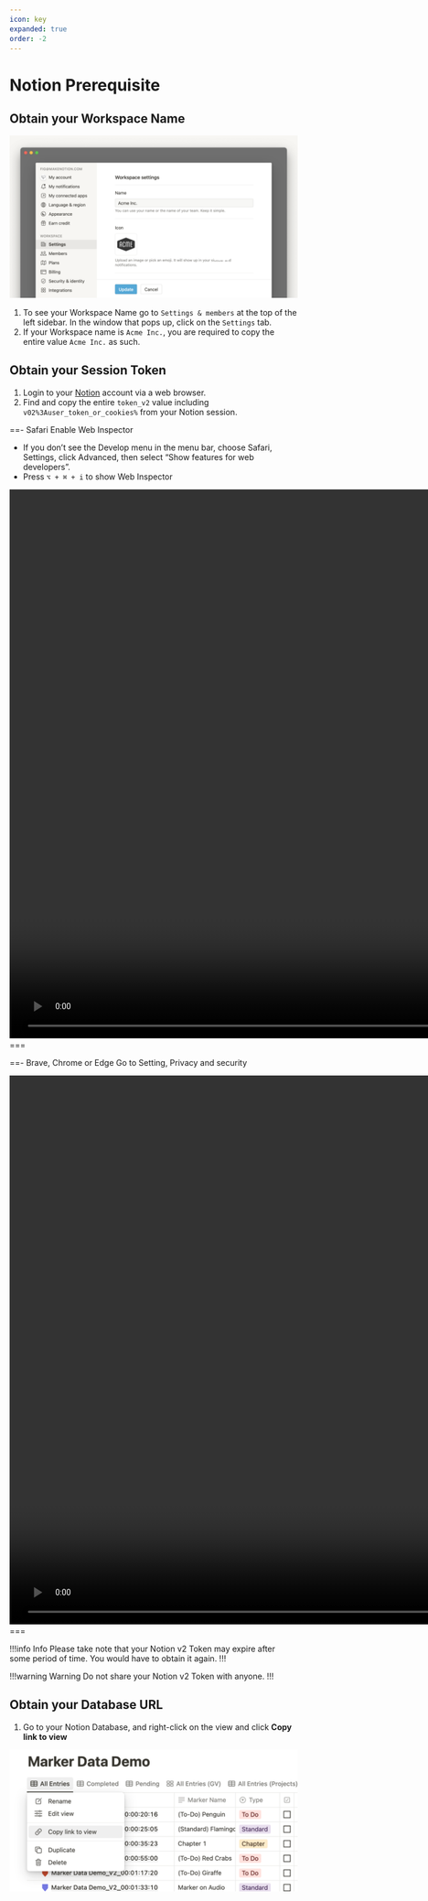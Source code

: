 ```yaml
---
icon: key
expanded: true
order: -2
---
```

# Notion Prerequisite

## Obtain your Workspace Name

![Workspace Name](/assets/notion_workspace.png)

1. To see your Workspace Name go to `Settings & members` at the top of the left sidebar. In the window that pops up, click on the `Settings` tab.
2. If your Workspace name is `Acme Inc.`, you are required to copy the entire value `Acme Inc.` as such.

## Obtain your Session Token

1. Login to your [Notion](https://www.notion.so/login) account via a web browser.
2. Find and copy the entire `token_v2` value including `v02%3Auser_token_or_cookies%` from your Notion session.

==- Safari
Enable Web Inspector

- If you don’t see the Develop menu in the menu bar, choose Safari, Settings, click Advanced, then select “Show features for web developers”.
- Press `⌥ + ⌘ + i` to show Web Inspector

<video controls width="1920">
  <source src="/assets/safari.mp4" type="video/mp4">
Your browser does not support the video tag.
</video>
===

==- Brave, Chrome or Edge
Go to Setting, Privacy and security

<video controls width="1920">
  <source src="/assets/brave.mp4" type="video/mp4">
Your browser does not support the video tag.
</video>
===

!!!info Info
Please take note that your Notion v2 Token may expire after some period of time. You would have to obtain it again.
!!!

!!!warning Warning
Do not share your Notion v2 Token with anyone.
!!!

## Obtain your Database URL

1. Go to your Notion Database, and right-click on the view and click **Copy link to view**

![Copy Notion URL](/assets/notion_url.png)